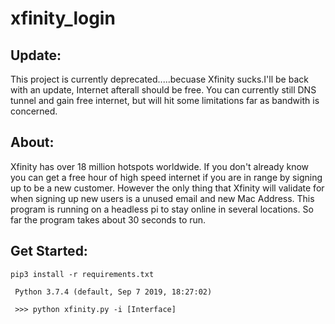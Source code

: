 # xfinity_login
## Update:
This project is currently deprecated.....becuase Xfinity sucks.I'll be back with an update, Internet afterall should be free.
You can currently still DNS tunnel and gain free internet, but will hit some limitations far as bandwith is concerned. 

## About:
Xfinity has over 18 million hotspots worldwide. If you don't already know you can get a free hour of high speed internet if you are in range by signing up to be a new customer. However the only thing that Xfinity will validate for when signing up new users is a unused email and new Mac Address.
This program is running on a headless pi to stay online in several locations. 
So far the program takes about 30 seconds to run. 
## Get Started:
<code>pip3 install -r requirements.txt</code>

<code> Python 3.7.4 (default, Sep  7 2019, 18:27:02)</code>

<code> >>> python xfinity.py -i [Interface] </code>
